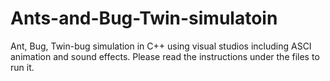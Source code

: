 # Ants-and-Bug-Twin-simulatoin
Ant, Bug, Twin-bug simulation in C++ using visual studios including ASCI animation and sound effects. Please read the instructions under the files to run it. 
